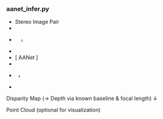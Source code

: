 ### aanet_infer.py ###
- Stereo Image Pair
- 
-       ↓
-   
-  [   AANet   ]
-  
-      ↓
-  
Disparity Map (→ Depth via known baseline & focal length)
      ↓
   
Point Cloud (optional for visualization)
